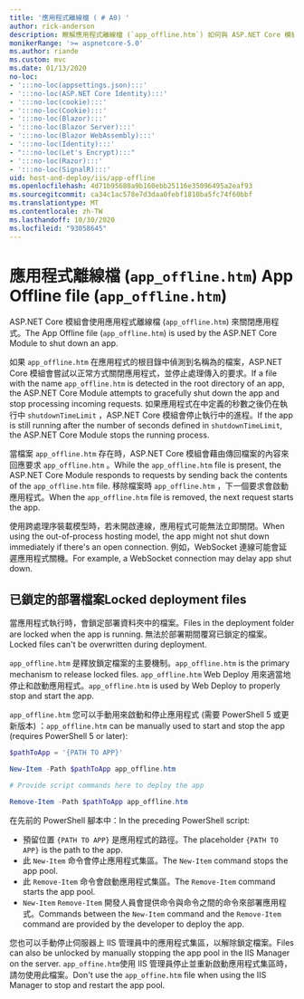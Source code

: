 ```yaml
---
title: '應用程式離線檔 ( # A0) '
author: rick-anderson
description: 瞭解應用程式離線檔 (`app_offline.htm`) 如何與 ASP.NET Core 模組搭配運作。
monikerRange: '>= aspnetcore-5.0'
ms.author: riande
ms.custom: mvc
ms.date: 01/13/2020
no-loc:
- ':::no-loc(appsettings.json):::'
- ':::no-loc(ASP.NET Core Identity):::'
- ':::no-loc(cookie):::'
- ':::no-loc(Cookie):::'
- ':::no-loc(Blazor):::'
- ':::no-loc(Blazor Server):::'
- ':::no-loc(Blazor WebAssembly):::'
- ':::no-loc(Identity):::'
- ":::no-loc(Let's Encrypt):::"
- ':::no-loc(Razor):::'
- ':::no-loc(SignalR):::'
uid: host-and-deploy/iis/app-offline
ms.openlocfilehash: 4d71b95680a9b160ebb25116e35096495a2eaf93
ms.sourcegitcommit: ca34c1ac578e7d3daa0febf1810ba5fc74f60bbf
ms.translationtype: MT
ms.contentlocale: zh-TW
ms.lasthandoff: 10/30/2020
ms.locfileid: "93058645"
---
```

# <a name="app-offline-file-app_offlinehtm"></a><span data-ttu-id="386b4-103">應用程式離線檔 (`app_offline.htm`) </span><span class="sxs-lookup"><span data-stu-id="386b4-103">App Offline file (`app_offline.htm`)</span></span>

<span data-ttu-id="386b4-104">ASP.NET Core 模組會使用應用程式離線檔 (`app_offline.htm`) 來關閉應用程式。</span><span class="sxs-lookup"><span data-stu-id="386b4-104">The App Offline file (`app_offline.htm`) is used by the ASP.NET Core Module to shut down an app.</span></span>

<span data-ttu-id="386b4-105">如果 `app_offline.htm` 在應用程式的根目錄中偵測到名稱為的檔案，ASP.NET Core 模組會嘗試以正常方式關閉應用程式，並停止處理傳入的要求。</span><span class="sxs-lookup"><span data-stu-id="386b4-105">If a file with the name `app_offline.htm` is detected in the root directory of an app, the ASP.NET Core Module attempts to gracefully shut down the app and stop processing incoming requests.</span></span> <span data-ttu-id="386b4-106">如果應用程式在中定義的秒數之後仍在執行中 `shutdownTimeLimit` ，ASP.NET Core 模組會停止執行中的進程。</span><span class="sxs-lookup"><span data-stu-id="386b4-106">If the app is still running after the number of seconds defined in `shutdownTimeLimit`, the ASP.NET Core Module stops the running process.</span></span>

<span data-ttu-id="386b4-107">當檔案 `app_offline.htm` 存在時，ASP.NET Core 模組會藉由傳回檔案的內容來回應要求 `app_offline.htm` 。</span><span class="sxs-lookup"><span data-stu-id="386b4-107">While the `app_offline.htm` file is present, the ASP.NET Core Module responds to requests by sending back the contents of the `app_offline.htm` file.</span></span> <span data-ttu-id="386b4-108">移除檔案時 `app_offline.htm` ，下一個要求會啟動應用程式。</span><span class="sxs-lookup"><span data-stu-id="386b4-108">When the `app_offline.htm` file is removed, the next request starts the app.</span></span>

<span data-ttu-id="386b4-109">使用跨處理序裝載模型時，若未開啟連線，應用程式可能無法立即關閉。</span><span class="sxs-lookup"><span data-stu-id="386b4-109">When using the out-of-process hosting model, the app might not shut down immediately if there's an open connection.</span></span> <span data-ttu-id="386b4-110">例如，WebSocket 連線可能會延遲應用程式關機。</span><span class="sxs-lookup"><span data-stu-id="386b4-110">For example, a WebSocket connection may delay app shut down.</span></span>

## <a name="locked-deployment-files"></a><span data-ttu-id="386b4-111">已鎖定的部署檔案</span><span class="sxs-lookup"><span data-stu-id="386b4-111">Locked deployment files</span></span>

<span data-ttu-id="386b4-112">當應用程式執行時，會鎖定部署資料夾中的檔案。</span><span class="sxs-lookup"><span data-stu-id="386b4-112">Files in the deployment folder are locked when the app is running.</span></span> <span data-ttu-id="386b4-113">無法於部署期間覆寫已鎖定的檔案。</span><span class="sxs-lookup"><span data-stu-id="386b4-113">Locked files can't be overwritten during deployment.</span></span>

<span data-ttu-id="386b4-114">`app_offline.htm` 是釋放鎖定檔案的主要機制。</span><span class="sxs-lookup"><span data-stu-id="386b4-114">`app_offline.htm` is the primary mechanism to release locked files.</span></span> <span data-ttu-id="386b4-115">`app_offline.htm` Web Deploy 用來適當地停止和啟動應用程式。</span><span class="sxs-lookup"><span data-stu-id="386b4-115">`app_offline.htm` is used by Web Deploy to properly stop and start the app.</span></span>

<span data-ttu-id="386b4-116">`app_offline.htm` 您可以手動用來啟動和停止應用程式 (需要 PowerShell 5 或更新版本) ：</span><span class="sxs-lookup"><span data-stu-id="386b4-116">`app_offline.htm` can be manually used to start and stop the app (requires PowerShell 5 or later):</span></span>

```powershell
$pathToApp = '{PATH TO APP}'

New-Item -Path $pathToApp app_offline.htm

# Provide script commands here to deploy the app

Remove-Item -Path $pathToApp app_offline.htm
```

<span data-ttu-id="386b4-117">在先前的 PowerShell 腳本中：</span><span class="sxs-lookup"><span data-stu-id="386b4-117">In the preceding PowerShell script:</span></span>

* <span data-ttu-id="386b4-118">預留位置 `{PATH TO APP}` 是應用程式的路徑。</span><span class="sxs-lookup"><span data-stu-id="386b4-118">The placeholder `{PATH TO APP}` is the path to the app.</span></span>
* <span data-ttu-id="386b4-119">此 `New-Item` 命令會停止應用程式集區。</span><span class="sxs-lookup"><span data-stu-id="386b4-119">The `New-Item` command stops the app pool.</span></span>
* <span data-ttu-id="386b4-120">此 `Remove-Item` 命令會啟動應用程式集區。</span><span class="sxs-lookup"><span data-stu-id="386b4-120">The `Remove-Item` command starts the app pool.</span></span>
* <span data-ttu-id="386b4-121">`New-Item` `Remove-Item` 開發人員會提供命令與命令之間的命令來部署應用程式。</span><span class="sxs-lookup"><span data-stu-id="386b4-121">Commands between the `New-Item` command and the `Remove-Item` command are provided by the developer to deploy the app.</span></span>

<span data-ttu-id="386b4-122">您也可以手動停止伺服器上 IIS 管理員中的應用程式集區，以解除鎖定檔案。</span><span class="sxs-lookup"><span data-stu-id="386b4-122">Files can also be unlocked by manually stopping the app pool in the IIS Manager on the server.</span></span> <span data-ttu-id="386b4-123">`app_offine.htm`使用 IIS 管理員停止並重新啟動應用程式集區時，請勿使用此檔案。</span><span class="sxs-lookup"><span data-stu-id="386b4-123">Don't use the `app_offine.htm` file when using the IIS Manager to stop and restart the app pool.</span></span>
